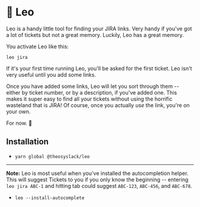 # 🦁 Leo

Leo is a handy little tool for finding your JIRA links. Very handy if you've got a lot of tickets but not a great memory. Luckily, Leo has a great memory.

You activate Leo like this:

`leo jira`

If it's your first time running Leo, you'll be asked for the first ticket. Leo isn't very useful until you add some links.

Once you have added some links, Leo will let you sort through them -- either by ticket number, or by a description, if you've added one.
This makes it super easy to find all your tickets without using the horrific wasteland that is JIRA! Of course, once you actually _use_ the link, you're on your own.

For now. 🦁

## Installation

- `yarn global @theosyslack/leo`

---

**Note:** Leo is most useful when you've installed the autocompletion helper. This will suggest Tickets to you if you only know the beginning -- entering `leo jira ABC-1` and hitting tab could suggest `ABC-123`, `ABC-456`, and `ABC-678`.

- `leo --install-autocomplete`
